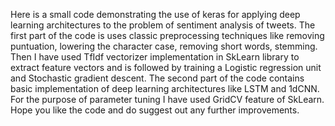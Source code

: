 Here is a small code demonstrating the use of keras for applying deep learning architectures to the problem of sentiment analysis of tweets.
The first part of the code is uses classic preprocessing techniques like removing puntuation, lowering the character case, removing short words, stemming.
Then I have used TfIdf vectorizer implementation in SkLearn library to extract feature vectors and is followed by training a Logistic regression 
unit and Stochastic gradient descent. The second part of the code contains basic implementation of deep learning architectures like LSTM and 1dCNN. 
For the purpose of parameter tuning I have used GridCV feature of SkLearn. 
Hope you like the code and do suggest out any further improvements.
